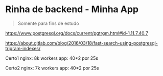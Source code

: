 # Rinha de backend - Minha App

> Somente para fins de estudo

https://www.postgresql.org/docs/current/pgtrgm.html#id-1.11.7.40.7

https://about.gitlab.com/blog/2016/03/18/fast-search-using-postgresql-trigram-indexes/

Certo1
nginx: 8k workers
app: 40*2 por 25s

Certo2
nginx: 7k workers
app: 40*2 por 25s